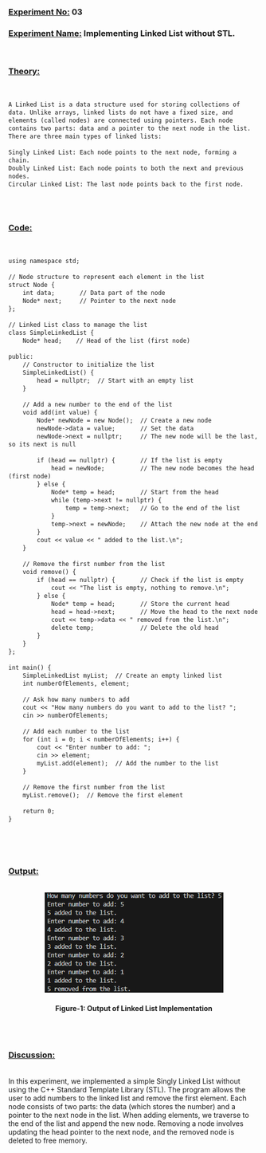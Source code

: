 ### **<u>Experiment No:</u> 03**

### **<u>Experiment Name:</u> Implementing Linked List without STL.** 

<br>

### **<u>Theory:</u>**
                 
<br>                 
  
    A Linked List is a data structure used for storing collections of data. Unlike arrays, linked lists do not have a fixed size, and elements (called nodes) are connected using pointers. Each node contains two parts: data and a pointer to the next node in the list. There are three main types of linked lists:

    Singly Linked List: Each node points to the next node, forming a chain.
    Doubly Linked List: Each node points to both the next and previous nodes.
    Circular Linked List: The last node points back to the first node.
      

<br> <br>



### **<u>Code:</u>**
<br>

```#include <iostream>
using namespace std;

// Node structure to represent each element in the list
struct Node {
    int data;       // Data part of the node
    Node* next;     // Pointer to the next node
};

// Linked List class to manage the list
class SimpleLinkedList {
    Node* head;    // Head of the list (first node)

public:
    // Constructor to initialize the list
    SimpleLinkedList() {
        head = nullptr;  // Start with an empty list
    }

    // Add a new number to the end of the list
    void add(int value) {
        Node* newNode = new Node();  // Create a new node
        newNode->data = value;       // Set the data
        newNode->next = nullptr;     // The new node will be the last, so its next is null

        if (head == nullptr) {       // If the list is empty
            head = newNode;          // The new node becomes the head (first node)
        } else {
            Node* temp = head;       // Start from the head
            while (temp->next != nullptr) {
                temp = temp->next;   // Go to the end of the list
            }
            temp->next = newNode;    // Attach the new node at the end
        }
        cout << value << " added to the list.\n";
    }

    // Remove the first number from the list
    void remove() {
        if (head == nullptr) {       // Check if the list is empty
            cout << "The list is empty, nothing to remove.\n";
        } else {
            Node* temp = head;       // Store the current head
            head = head->next;       // Move the head to the next node
            cout << temp->data << " removed from the list.\n";
            delete temp;             // Delete the old head
        }
    }
};

int main() {
    SimpleLinkedList myList;  // Create an empty linked list
    int numberOfElements, element;

    // Ask how many numbers to add
    cout << "How many numbers do you want to add to the list? ";
    cin >> numberOfElements;

    // Add each number to the list
    for (int i = 0; i < numberOfElements; i++) {
        cout << "Enter number to add: ";
        cin >> element;
        myList.add(element);  // Add the number to the list
    }

    // Remove the first number from the list
    myList.remove();  // Remove the first element

    return 0;
}


```


<br><br>



### **<u>Output:</u>** 
<br>

<div align="center">
<img src="./linked_list.png">
<br>
<h4> Figure-1: Output of Linked List Implementation </h4> 
</div>


<br><br>




### **<u>Discussion:</u>** 
<br>
In this experiment, we implemented a simple Singly Linked List without using the C++ Standard Template Library (STL). The program allows the user to add numbers to the linked list and remove the first element. Each node consists of two parts: the data (which stores the number) and a pointer to the next node in the list. When adding elements, we traverse to the end of the list and append the new node. Removing a node involves updating the head pointer to the next node, and the removed node is deleted to free memory.




